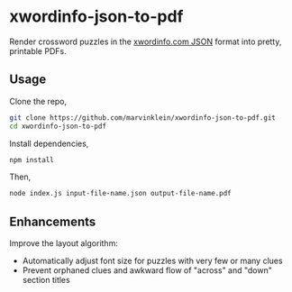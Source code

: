 # xwordinfo-json-to-pdf
Render crossword puzzles in the [xwordinfo.com JSON](https://www.xwordinfo.com/JSON/) format into pretty, printable PDFs.

## Usage
Clone the repo,
```sh
git clone https://github.com/marvinklein/xwordinfo-json-to-pdf.git
cd xwordinfo-json-to-pdf
```
Install dependencies,
```sh
npm install
```
Then,

```sh
node index.js input-file-name.json output-file-name.pdf
```


## Enhancements
Improve the layout algorithm:
- Automatically adjust font size for puzzles with very few or many clues
- Prevent orphaned clues and awkward flow of "across" and "down" section titles